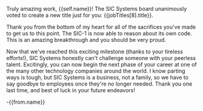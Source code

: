 Truly amazing work, {{self.name}}! The SIC Systems board unanimously voted to create a new title just for you: {{jobTitles[8].title}}.

Thank you from the bottom of my heart for all of the sacrifices you've made to get us to this point. The SIC-1 is now able to reason about its own code. This is an amazing breakthrough and you should be very proud.

Now that we've reached this exciting milestone (thanks to your tireless efforts!), SIC Systems honestly can't challenge someone with your peerless talent. Excitingly, you can now begin the next phase of your career at one of the many other technology companies around the world. I know parting ways is tough, but SIC Systems is a business, not a family, so we have to say goodbye to employees once they're no longer needed. Thank you one last time, and best of luck in your future endeavors!

-{{from.name}}
